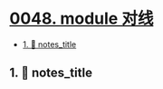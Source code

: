 # [0048. module 对线](https://github.com/Tdahuyou/TNotes.nodejs/tree/main/notes/0048.%20module%20%E5%AF%B9%E7%BA%BF)

<!-- region:toc -->

- [1. 📒 notes_title](#1--notes_title)

<!-- endregion:toc -->

## 1. 📒 notes_title
